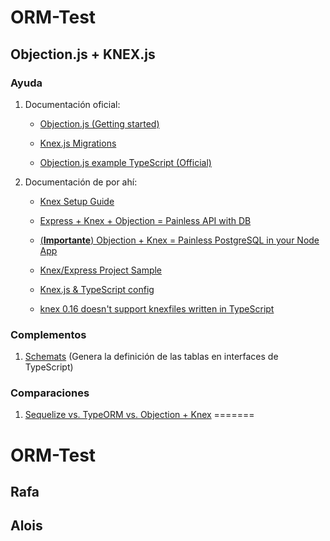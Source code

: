 # ORM-Test

## Objection.js + KNEX.js

### Ayuda

1. Documentación oficial:

    * [Objection.js (Getting started)](https://vincit.github.io/objection.js/guide/getting-started.html)

    * [Knex.js Migrations](http://knexjs.org/#Migrations-CLI)
    
    * [Objection.js example TypeScript (Official)](https://github.com/Vincit/objection.js/blob/master/examples/koa-ts/app.ts)

2. Documentación de por ahí:

    * [Knex Setup Guide](https://gist.github.com/NigelEarle/80150ff1c50031e59b872baf0e474977)

    * [Express + Knex + Objection = Painless API with DB](https://itnext.io/express-knex-objection-painless-api-with-db-74512c484f0c)

    * [(**Importante**) Objection + Knex = Painless PostgreSQL in your Node App](https://dev.to/aspittel/objection--knex--painless-postgresql-in-your-node-app--6n6)

    * [Knex/Express Project Sample](https://github.com/robmclarty/knex-express-project-sample)

    * [Knex.js & TypeScript config](https://gist.github.com/tukkajukka/9893e5f111862d06044b73fa944a8741)

    * [knex 0.16 doesn't support knexfiles written in TypeScript](https://github.com/knex/knex/issues/2998)

### Complementos

1. [Schemats](https://github.com/SweetIQ/schemats) (Genera la definición de las tablas en interfaces de TypeScript)

### Comparaciones

1. [Sequelize vs. TypeORM vs. Objection + Knex](https://www.velotio.com/engineering-blog/simplified-querying-in-nodejs)
=======
# ORM-Test

## Rafa

## Alois